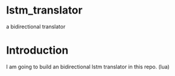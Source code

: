 # lstm_translator
a bidirectional translator

# Introduction
I am going to build an bidirectional lstm translator in this repo. (lua)
